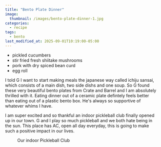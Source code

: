 ```yaml
---
title: "Bento Plate Dinner"
image: 
  thumbnail: /images/bento-plate-dinner-1.jpg
categories:
  - recipe
tags:
  - bento
last_modified_at: 2025-09-01T10:19:00-05:00
---
```


* pickled cucumbers
* stir fried fresh shiitake mushrooms
* pork with dry spiced bean curd 
* egg roll

I told G I want to start making meals the japanese way called ichiju sansai, which consists of a main dish, two side dishs and one soup. So G found these very beautiful bento plates from Crate and Barrel and I am absolutely thrilled with it. Eating dinner out of a ceramic plate defintely feels better than eating out of a plastic bento box. He's always so supportive of whatever whims I have. 

I am super excited and so thankful an indoor pickleball club finally opened up in our town. G and I play so much pickleball and we both hate being in the sun. This place has AC, open all day everyday, this is going to make such a positive impact in our lives.


<figure class="align-left">
  <a href="#"><img src="{{ '/images/indoor-pickleball-club.jpg' | absolute_url }}" alt=""></a>
  <figcaption>Our indoor Pickleball Club</figcaption>
</figure> 

